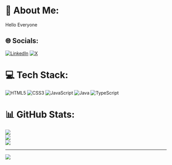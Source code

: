 # 💫 About Me:
Hello Everyone


## 🌐 Socials:
[![LinkedIn](https://img.shields.io/badge/LinkedIn-%230077B5.svg?logo=linkedin&logoColor=white)](https://linkedin.com/in/https://www.linkedin.com/in/darshanpoojari/) [![X](https://img.shields.io/badge/X-black.svg?logo=X&logoColor=white)](https://x.com/https://x.com/poojarixdarshan) 

# 💻 Tech Stack:
![HTML5](https://img.shields.io/badge/html5-%23E34F26.svg?style=for-the-badge&logo=html5&logoColor=white) ![CSS3](https://img.shields.io/badge/css3-%231572B6.svg?style=for-the-badge&logo=css3&logoColor=white) ![JavaScript](https://img.shields.io/badge/javascript-%23323330.svg?style=for-the-badge&logo=javascript&logoColor=%23F7DF1E) ![Java](https://img.shields.io/badge/java-%23ED8B00.svg?style=for-the-badge&logo=openjdk&logoColor=white) ![TypeScript](https://img.shields.io/badge/typescript-%23007ACC.svg?style=for-the-badge&logo=typescript&logoColor=white)
# 📊 GitHub Stats:
![](https://github-readme-stats.vercel.app/api?username=poojarixdarshan&theme=blue-green&hide_border=false&include_all_commits=false&count_private=false)<br/>
![](https://github-readme-streak-stats.herokuapp.com/?user=poojarixdarshan&theme=blue-green&hide_border=false)<br/>
![](https://github-readme-stats.vercel.app/api/top-langs/?username=poojarixdarshan&theme=blue-green&hide_border=false&include_all_commits=false&count_private=false&layout=compact)

---
[![](https://visitcount.itsvg.in/api?id=poojarixdarshan&icon=0&color=0)](https://visitcount.itsvg.in)

<!-- Proudly created with GPRM ( https://gprm.itsvg.in ) -->
